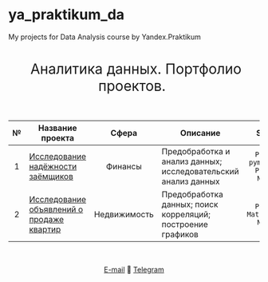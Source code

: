 # ya_praktikum_da
My projects for Data Analysis course by Yandex.Praktikum

<h1 style="font-weight:normal" align="center">
  &nbsp;Аналитика данных. Портфолио проектов.&nbsp;
</h1>
<br>

|№|Название проекта|Сфера|Описание|Stack|
|:-----:|-----|:-----:|-----|:-----:|
|1|[Исследование надёжности заёмщиков](https://github.com/bananacoach/ya_praktikum_da/blob/main/borrowers_analytics_git.ipynb)|Финансы|Предобработка и анализ данных; исследовательский анализ данных| `Python` `pymystem3` `Pandas` `NumPy` |
|2|[Исследование объявлений о продаже квартир](https://github.com/bananacoach/ya_praktikum_da/blob/main/estate_ads_research_git.ipynb)|Недвижимость|Предобработка данных; поиск корреляций; построение графиков| `Pandas` `Matplotlib` `NumPy`|

<br>
<span align="center">
  
[E-mail](mailto:idobrushina@gmail.com) 📩 [Telegram](https://t.me/super_ira)

</span>
